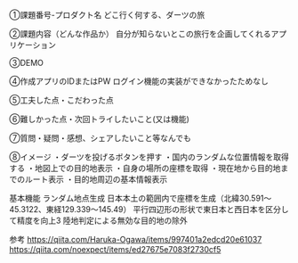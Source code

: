 ①課題番号-プロダクト名
どこ行く何する、ダーツの旅

②課題内容（どんな作品か）
自分が知らないとこの旅行を企画してくれるアプリケーション

③DEMO

④作成アプリのIDまたはPW ログイン機能の実装ができなかったためなし

⑤工夫した点・こだわった点

⑥難しかった点・次回トライしたいこと(又は機能)

⑦質問・疑問・感想、シェアしたいこと等なんでも

⑧イメージ
・ダーツを投げるボタンを押す
・国内のランダムな位置情報を取得する
・地図上での目的地表示
・自身の場所の座標を取得
・現在地から目的地までのルート表示
・目的地周辺の基本情報表示



基本機能
ランダム地点生成
日本本土の範囲内で座標を生成（北緯30.591〜45.3122、東経129.339〜145.49）
平行四辺形の形状で東日本と西日本を区分して精度を向上3
陸地判定による無効な目的地の除外

参考
https://qiita.com/Haruka-Ogawa/items/997401a2edcd20e61037
https://qiita.com/noexpect/items/ed27675e7083f2730cf5